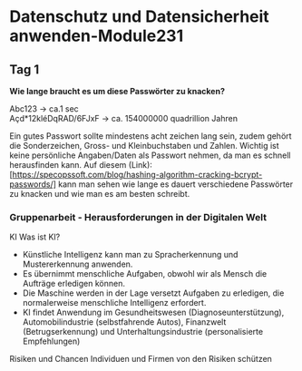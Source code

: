 # Datenschutz und Datensicherheit anwenden-Module231
Tag 1
--------
**Wie lange braucht es um diese Passwörter zu knacken?**

Abc123 -> ca.1 sec  
Açd*12kléDqRAD/6FJxF -> ca. 154000000 quadrillion Jahren

Ein gutes Passwort sollte mindestens acht zeichen lang sein, zudem gehört die Sonderzeichen, Gross- und Kleinbuchstaben und Zahlen. Wichtig ist keine persönliche Angaben/Daten als Passwort nehmen, da man es schnell herausfinden kann. Auf diesem (Link): [https://specopssoft.com/blog/hashing-algorithm-cracking-bcrypt-passwords/] kann man sehen wie lange es dauert verschiedene Passwörter zu knacken und wie man es am besten schreibt.


### Gruppenarbeit - Herausforderungen in der Digitalen Welt
KI
Was ist KI?
* Künstliche Intelligenz kann man zu Spracherkennung und Mustererkennung anwenden.
* Es übernimmt menschliche Aufgaben, obwohl wir als Mensch die Aufträge erledigen können.
* Die Maschine werden in der Lage versetzt Aufgaben zu erledigen, die normalerweise menschliche Intelligenz erfordert.
* KI findet Anwendung im Gesundheitswesen (Diagnoseunterstützung), Automobilindustrie (selbstfahrende Autos), Finanzwelt (Betrugserkennung) und Unterhaltungsindustrie (personalisierte Empfehlungen)

Risiken und Chancen 
Individuen und Firmen von den Risiken schützen
